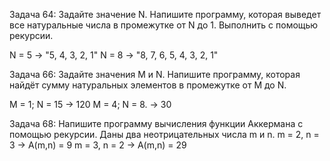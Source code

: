 Задача 64: Задайте значение N. Напишите программу, которая выведет все натуральные числа в промежутке от N до 1. Выполнить с помощью рекурсии.

N = 5 -> "5, 4, 3, 2, 1"
N = 8 -> "8, 7, 6, 5, 4, 3, 2, 1"

Задача 66: Задайте значения M и N. Напишите программу, которая найдёт сумму натуральных элементов в промежутке от M до N.

M = 1; N = 15 -> 120
M = 4; N = 8. -> 30

Задача 68: Напишите программу вычисления функции Аккермана с помощью рекурсии. Даны два неотрицательных числа m и n.
m = 2, n = 3 -> A(m,n) = 9
m = 3, n = 2 -> A(m,n) = 29

